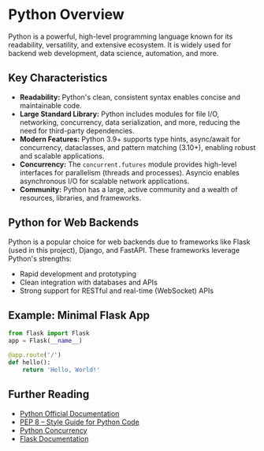 # Python Overview

Python is a powerful, high-level programming language known for its readability, versatility, and extensive ecosystem. It is widely used for backend web development, data science, automation, and more.

## Key Characteristics

* **Readability:** Python's clean, consistent syntax enables concise and maintainable code.
* **Large Standard Library:** Python includes modules for file I/O, networking, concurrency, data serialization, and more, reducing the need for third-party dependencies.
* **Modern Features:** Python 3.9+ supports type hints, async/await for concurrency, dataclasses, and pattern matching (3.10+), enabling robust and scalable applications.
* **Concurrency:** The `concurrent.futures` module provides high-level interfaces for parallelism (threads and processes). Asyncio enables asynchronous I/O for scalable network applications.
* **Community:** Python has a large, active community and a wealth of resources, libraries, and frameworks.

## Python for Web Backends

Python is a popular choice for web backends due to frameworks like Flask (used in this project), Django, and FastAPI. These frameworks leverage Python's strengths:

- Rapid development and prototyping
- Clean integration with databases and APIs
- Strong support for RESTful and real-time (WebSocket) APIs

## Example: Minimal Flask App

```python
from flask import Flask
app = Flask(__name__)

@app.route('/')
def hello():
    return 'Hello, World!'
```

## Further Reading
- [Python Official Documentation](https://docs.python.org/3/)
- [PEP 8 – Style Guide for Python Code](https://peps.python.org/pep-0008/)
- [Python Concurrency](https://docs.python.org/3/library/concurrent.futures.html)
- [Flask Documentation](https://flask.palletsprojects.com/)